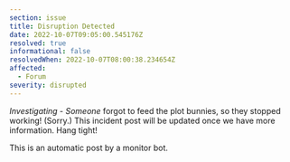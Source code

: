 ```yaml
---
section: issue
title: Disruption Detected
date: 2022-10-07T09:05:00.545176Z
resolved: true
informational: false
resolvedWhen: 2022-10-07T08:00:38.234654Z
affected:
  - Forum
severity: disrupted
---
```

*Investigating* - _Someone_ forgot to feed the plot bunnies, so they stopped working! (Sorry.) This incident post will be updated once we have more information. Hang tight!

This is an automatic post by a monitor bot.
        